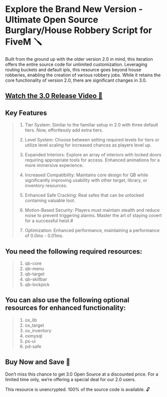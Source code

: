 # Explore the Brand New Version - Ultimate Open Source Burglary/House Robbery Script for FiveM 🪛

Built from the ground up with the older version 2.0 in mind, this iteration offers the entire source code for unlimited customization. Leveraging routing buckets and default ipls, this resource goes beyond house robberies, enabling the creation of various robbery jobs. While it retains the core functionality of version 2.0, there are significant changes in 3.0.

## [Watch the 3.0 Release Video 🎥](https://www.youtube.com/watch?v=tKXt39EOU7E)

## Key Features
> 1. Tier System: Similar to the familiar setup in 2.0 with three default tiers. Now, effortlessly add extra tiers.
>
> 2. Level System: Choose between setting required levels for tiers or utilize level scaling for increased chances as players level up.
>
> 3. Expanded Interiors: Explore an array of interiors with locked doors requiring appropriate tools for access. Enhanced animations for a more immersive experience.
>
> 4. Increased Compatibility: Maintains core design for QB while significantly improving usability with other target, library, or inventory resources.
>
> 5. Enhanced Safe Cracking: Real safes that can be unlocked containing valuable loot.
>
> 6. Motion-Based Security: Players must maintain stealth and reduce noise to prevent triggering alarms. Master the art of staying covert for a successful heist.#
>
> 7. Optimization: Enhanced performance, maintaining a performance of 0.0ms - 0.01ms.
>    

## You need the following required resources:
> 1. qb-core
> 2. qb-menu
> 3. qb-target
> 4. qb-skillbar
> 5. qb-lockpick
> 

## You can also use the following optional resources for enhanced functionality:
> 1. ox_lib
> 2. ox_target
> 3. ox_inventory
> 4. oxmysql
> 5. ps-ui
> 6. pd-safe
>    

## Buy Now and Save 💸
Don’t miss this chance to get 3.0 Open Source at a discounted price. For a limited time only, we’re offering a special deal for our 2.0 users. 

This resource is unencrypted. 100% of the source code is available. 🔓
